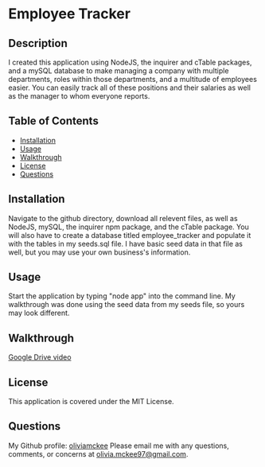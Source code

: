 # Employee Tracker 

## Description 
I created this application using NodeJS, the inquirer and cTable packages, and a mySQL database to make managing a company with multiple departments, roles within those departments, and a multitude of employees easier. You can easily track all of these positions and their salaries as well as the manager to whom everyone reports. 

## Table of Contents
- [Installation](#installation)
- [Usage](#usage)
- [Walkthrough](#walkthrough)
- [License](#license)
- [Questions](#questions)

## Installation
Navigate to the github directory, download all relevent files, as well as NodeJS, mySQL, the inquirer npm package, and the cTable package. You will also have to create a database titled employee_tracker and populate it with the tables in my seeds.sql file. I have basic seed data in that file as well, but you may use your own business's information. 

## Usage 
Start the application by typing "node app" into the command line. My walkthrough was done using the seed data from my seeds file, so yours may look different. 

## Walkthrough
[Google Drive video](https://drive.google.com/file/d/1KKm8L3ejgSUMKKNDQhQfr2akmnwEif2h/view)

## License
This application is covered under the MIT License. 

## Questions 
My Github profile: [oliviamckee](https://github.com/oliviamckee)
Please email me with any questions, comments, or concerns at olivia.mckee97@gmail.com.
